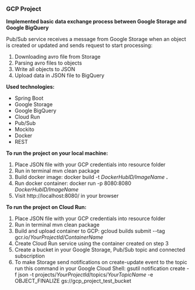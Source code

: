 ### **GCP Project**

**Implemented basic data exchange process between Google Storage and Google BigQuery** 

Pub/Sub service receives a message from Google Storage when an object is created or updated and sends request to start processing:
1) Downloading avro file from Storage
2) Parsing avro files to objects
3) Write all objects to JSON
4) Upload data in JSON file to BigQuery 

**Used technologies:**

- Spring Boot
- Google Storage
- Google BigQuery
- Cloud Run
- Pub/Sub
- Mockito
- Docker
- REST

**To run the project on your local machine:**

1) Place JSON file with your GCP credentials into resource folder
2) Run in terminal mvn clean package
3) Build docker image: docker build -t *DockerHubID/ImageName* **.**
4) Run docker container: docker run -p 8080:8080 *DockerHubID/ImageName*
5) Visit http://localhost:8080/ in your browser

**To run the project on Cloud Run:**
  
1) Place JSON file with your GCP credentials into resource folder
2) Run in terminal mvn clean package
3) Build and upload container to GCP: gcloud builds submit --tag gcr.io/*YourProjectId*/*ContainerName*
4) Create Cloud Run service using the container created on step 3
5) Create a bucket in your Google Storage, Pub/Sub topic and connected subscription
6) To make Storage send notifications on create-update event to the topic run this command in your Google Cloud Shell: gsutil notification create -f json -t projects/*YourProjectId*/topics/*YourTopicName* -e OBJECT_FINALIZE gs://gcp_project_test_bucket
